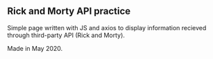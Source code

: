 ## Rick and Morty API practice

Simple page written with JS and axios to display information recieved through third-party API (Rick and Morty).

Made in May 2020.
